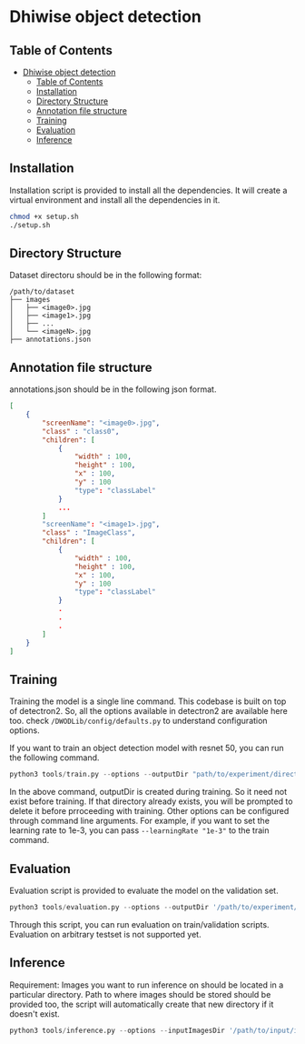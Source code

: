 # Dhiwise object detection 

## Table of Contents
- [Dhiwise object detection](#dhiwise-object-detection)
  - [Table of Contents](#table-of-contents)
  - [Installation](#installation)
  - [Directory Structure](#directory-structure)
  - [Annotation file structure](#annotation-file-structure)
  - [Training](#training)
  - [Evaluation](#evaluation)
  - [Inference](#inference)
   

## Installation
Installation script is provided to install all the dependencies. It will create a virtual environment and install all the dependencies in it. 

```bash
chmod +x setup.sh
./setup.sh
```

## Directory Structure
Dataset directoru should be in the following format:

```
/path/to/dataset
├── images
│   ├── <image0>.jpg
│   ├── <image1>.jpg
│   ├── ...
│   └── <imageN>.jpg
├── annotations.json
```

## Annotation file structure
annotations.json should be in the following json format.
```json
[
    {
        "screenName": "<image0>.jpg",
        "class" : "class0",
        "children": [
            {
                "width" : 100,
                "height" : 100,
                "x" : 100,
                "y" : 100
                "type": "classLabel"
            }
            ...
        ]
        "screenName": "<image1>.jpg",
        "class" : "ImageClass",
        "children": [
            {
                "width" : 100,
                "height" : 100,
                "x" : 100,
                "y" : 100
                "type": "classLabel"
            }
            .
            .
            .
        ]
    }
]

```

## Training
Training the model is a single line command. This codebase is built on top of detectron2. So, all the options available in detectron2 are available here too. check `/DWODLib/config/defaults.py` to understand configuration options. 


If you want to train an object detection model with resnet 50, you can run the following command. 

```python
python3 tools/train.py --options --outputDir "path/to/experiment/directory" --dataDir "/path/to/dataset" --batchSize 4 --numSteps 45000 --save_after_steps 1500 --bbox_loss "giou" --annotationFile "annotations.json" --detectorName "COCO-Detection/faster_rcnn_R_50_FPN_3x.yaml"
```

In the above command, outputDir is created during training. So it need not exist before training. If that directory already exists, you will be prompted to delete it before prroceeding with training.
Other options can be configured through command line arguments. For example, if you want to set the learning rate to 1e-3, you can pass `--learningRate "1e-3"` to the train command. 

## Evaluation
Evaluation script is provided to evaluate the model on the validation set. 

```python
python3 tools/evaluation.py --options --outputDir '/path/to/experiment/directory' --dataSplit "val" --testScoreThresh 0.03
```
Through this script, you can run evaluation on train/validation scripts. Evaluation on arbitrary testset is not supported yet. 

## Inference
Requirement: Images you want to run inference on should be located in a particular directory. Path to where images should be stored should be provided too, the script will automatically create that new directory if it doesn't exist. 

```python
python3 tools/inference.py --options --inputImagesDir '/path/to/input/images' --modelPathDirectory '/path/to/experiment/directory' --outputImageDir '/path/to/output/images'
```

